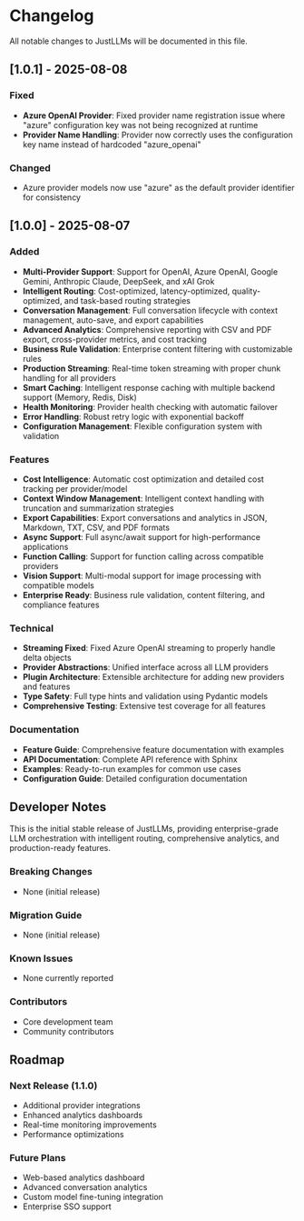 # Changelog

All notable changes to JustLLMs will be documented in this file.

## [1.0.1] - 2025-08-08

### Fixed
- **Azure OpenAI Provider**: Fixed provider name registration issue where "azure" configuration key was not being recognized at runtime
- **Provider Name Handling**: Provider now correctly uses the configuration key name instead of hardcoded "azure_openai"

### Changed
- Azure provider models now use "azure" as the default provider identifier for consistency

## [1.0.0] - 2025-08-07

### Added
- **Multi-Provider Support**: Support for OpenAI, Azure OpenAI, Google Gemini, Anthropic Claude, DeepSeek, and xAI Grok
- **Intelligent Routing**: Cost-optimized, latency-optimized, quality-optimized, and task-based routing strategies
- **Conversation Management**: Full conversation lifecycle with context management, auto-save, and export capabilities
- **Advanced Analytics**: Comprehensive reporting with CSV and PDF export, cross-provider metrics, and cost tracking
- **Business Rule Validation**: Enterprise content filtering with customizable rules
- **Production Streaming**: Real-time token streaming with proper chunk handling for all providers
- **Smart Caching**: Intelligent response caching with multiple backend support (Memory, Redis, Disk)
- **Health Monitoring**: Provider health checking with automatic failover
- **Error Handling**: Robust retry logic with exponential backoff
- **Configuration Management**: Flexible configuration system with validation

### Features
- **Cost Intelligence**: Automatic cost optimization and detailed cost tracking per provider/model
- **Context Window Management**: Intelligent context handling with truncation and summarization strategies
- **Export Capabilities**: Export conversations and analytics in JSON, Markdown, TXT, CSV, and PDF formats
- **Async Support**: Full async/await support for high-performance applications
- **Function Calling**: Support for function calling across compatible providers
- **Vision Support**: Multi-modal support for image processing with compatible models
- **Enterprise Ready**: Business rule validation, content filtering, and compliance features

### Technical
- **Streaming Fixed**: Fixed Azure OpenAI streaming to properly handle delta objects
- **Provider Abstractions**: Unified interface across all LLM providers
- **Plugin Architecture**: Extensible architecture for adding new providers and features
- **Type Safety**: Full type hints and validation using Pydantic models
- **Comprehensive Testing**: Extensive test coverage for all features

### Documentation
- **Feature Guide**: Comprehensive feature documentation with examples
- **API Documentation**: Complete API reference with Sphinx
- **Examples**: Ready-to-run examples for common use cases
- **Configuration Guide**: Detailed configuration documentation

## Developer Notes

This is the initial stable release of JustLLMs, providing enterprise-grade LLM orchestration with intelligent routing, comprehensive analytics, and production-ready features.

### Breaking Changes
- None (initial release)

### Migration Guide
- None (initial release)

### Known Issues
- None currently reported

### Contributors
- Core development team
- Community contributors

## Roadmap

### Next Release (1.1.0)
- Additional provider integrations
- Enhanced analytics dashboards
- Real-time monitoring improvements
- Performance optimizations

### Future Plans
- Web-based analytics dashboard
- Advanced conversation analytics
- Custom model fine-tuning integration
- Enterprise SSO support